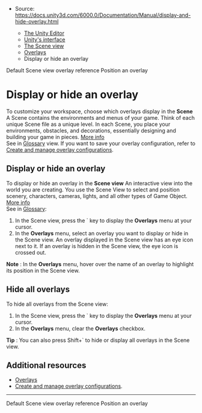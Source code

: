 * Source: https://docs.unity3d.com/6000.0/Documentation/Manual/display-and-hide-overlay.html

  * [The Unity Editor](https://docs.unity3d.com/6000.0/Documentation/Manual/unity-editor.html)
  * [Unity's interface](https://docs.unity3d.com/6000.0/Documentation/Manual/UsingTheEditor.html)
  * [The Scene view](https://docs.unity3d.com/6000.0/Documentation/Manual/UsingTheSceneView.html)
  * [Overlays](https://docs.unity3d.com/6000.0/Documentation/Manual/overlays.html)
  * Display or hide an overlay


[](https://docs.unity3d.com/6000.0/Documentation/Manual/default-overlays-reference.html)
Default Scene view overlay reference
[](https://docs.unity3d.com/6000.0/Documentation/Manual/position-overlay.html)
Position an overlay
# Display or hide an overlay
To customize your workspace, choose which overlays display in the **Scene** A Scene contains the environments and menus of your game. Think of each unique Scene file as a unique level. In each Scene, you place your environments, obstacles, and decorations, essentially designing and building your game in pieces. [More info](https://docs.unity3d.com/6000.0/Documentation/Manual/CreatingScenes.html)  
See in [Glossary](https://docs.unity3d.com/6000.0/Documentation/Manual/Glossary.html#Scene) view.
If you want to save your overlay configuration, refer to [Create and manage overlay configurations](https://docs.unity3d.com/6000.0/Documentation/Manual/manage-overlay-configurations.html).
## Display or hide an overlay
To display or hide an overlay in the **Scene view** An interactive view into the world you are creating. You use the Scene View to select and position scenery, characters, cameras, lights, and all other types of Game Object. [More info](https://docs.unity3d.com/6000.0/Documentation/Manual/UsingTheSceneView.html)  
See in [Glossary](https://docs.unity3d.com/6000.0/Documentation/Manual/Glossary.html#SceneView):
  1. In the Scene view, press the ` key to display the **Overlays** menu at your cursor.
  2. In the **Overlays** menu, select an overlay you want to display or hide in the Scene view. An overlay displayed in the Scene view has an eye icon next to it. If an overlay is hidden in the Scene view, the eye icon is crossed out.


**Note** : In the **Overlays** menu, hover over the name of an overlay to highlight its position in the Scene view.
## Hide all overlays
To hide all overlays from the Scene view:
  1. In the Scene view, press the ` key to display the **Overlays** menu at your cursor.
  2. In the **Overlays** menu, clear the **Overlays** checkbox.


**Tip** : You can also press Shift+` to hide or display all overlays in the Scene view.
## Additional resources
  * [Overlays](https://docs.unity3d.com/6000.0/Documentation/Manual/overlays.html)
  * [Create and manage overlay configurations](https://docs.unity3d.com/6000.0/Documentation/Manual/manage-overlay-configurations.html).


* * *
[](https://docs.unity3d.com/6000.0/Documentation/Manual/default-overlays-reference.html)
Default Scene view overlay reference
[](https://docs.unity3d.com/6000.0/Documentation/Manual/position-overlay.html)
Position an overlay
